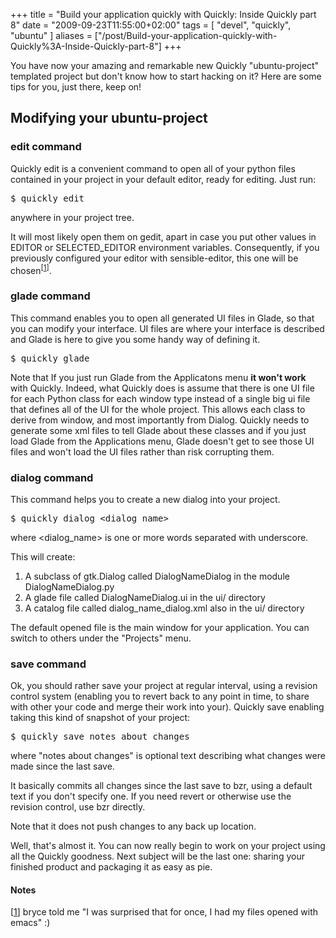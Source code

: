 +++
title = "Build your application quickly with Quickly: Inside Quickly part 8"
date = "2009-09-23T11:55:00+02:00"
tags = [ "devel", "quickly", "ubuntu" ]
aliases = ["/post/Build-your-application-quickly-with-Quickly%3A-Inside-Quickly-part-8"]
+++
    <p>You have now your amazing and remarkable new Quickly "ubuntu-project" templated project but don't know how to start hacking on it? Here are some tips for you, just there, keep on!</p>


<h2>Modifying your ubuntu-project</h2>


<h3>edit command</h3>


<p>Quickly edit is a convenient command to open all of your python files contained in your project in your default editor, ready for editing. Just run:</p>

<pre>
$ quickly edit
</pre>


<p>anywhere in your project tree.</p>


<p>It will most likely open them on gedit, apart in case you put other values in EDITOR or SELECTED_EDITOR environment variables. Consequently, if you previously configured your editor with sensible-editor, this one will be chosen<sup>[<a href="#pnote-130-1">1</a>]</sup>.<p>



<h3>glade command</h3>


<p>This command enables you to open all generated UI files in Glade, so that you can modify your interface. UI files are where your interface is described and Glade is here to give you some handy way of defining it.</p>
<pre>
$ quickly glade
</pre>



<p>Note that If you just run Glade from the Applicatons menu <strong>it won't work</strong> with Quickly. Indeed, what Quickly does is assume that there is one UI file for each Python class for each window type instead of a single big ui file that defines all of the UI for the whole project. This allows each class to derive from window, and most importantly from Dialog. Quickly needs to generate some xml files to tell Glade about these classes and if you just load Glade from the Applications menu, Glade doesn't get to see those UI files and won't load the UI files rather than risk corrupting them.</p>


<h3>dialog command</h3>


<p>This command helps you to create a new dialog into your project.</p>

<pre>
$ quickly dialog &lt;dialog_name&gt;
</pre>


<p>where &lt;dialog_name&gt; is one or more words separated with underscore.</p>


<p>This will create:</p>
<ol>
<li>A subclass of gtk.Dialog called DialogNameDialog in the module DialogNameDialog.py</li>
<li>A glade file called DialogNameDialog.ui in the ui/ directory</li>
<li>A catalog file called dialog_name_dialog.xml also in the ui/ directory</li>
</ol>

<p>The default opened file is the main window for your application. You can switch to others under the "Projects" menu.</p>


<h3>save command</h3>


<p>Ok, you should rather save your project at regular interval, using a revision control system (enabling you to revert back to any point in time, to share with other your code and merge their work into your). Quickly save enabling taking this kind of snapshot of your project:</p>

<pre>
$ quickly save notes about changes
</pre>


<p>where "notes about changes" is optional text describing what changes were made since the last save.</p>


<p>It basically commits all changes since the last save to bzr, using a default text if you don't specify one. If you need revert or otherwise use the revision control, use bzr directly.</p>


<p>Note that it does not push changes to any back up location.</p>



<p>Well, that's almost it. You can now really begin to work on your project using all the Quickly goodness. Next subject will be the last one: sharing your finished product and packaging it as easy as pie.</p>
<div><h4>Notes</h4>
<p>[<a href="#rev-pnote-130-1">1</a>] bryce told me "I was surprised that for once, I had my files opened with emacs" :)</p><div>